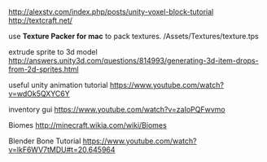 http://alexstv.com/index.php/posts/unity-voxel-block-tutorial
http://textcraft.net/

use **Texture Packer for mac** to pack textures. /Assets/Textures/texture.tps

extrude sprite to 3d model http://answers.unity3d.com/questions/814993/generating-3d-item-drops-from-2d-sprites.html

useful unity animation tutorial https://www.youtube.com/watch?v=wdOk5QXYC6Y

inventory gui https://www.youtube.com/watch?v=zaIoPQFwvmo

Biomes http://minecraft.wikia.com/wiki/Biomes

Blender Bone Tutorial https://www.youtube.com/watch?v=lkF6WV7tMDU#t=20.645964